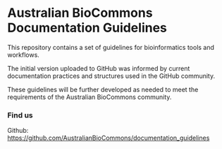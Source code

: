 # Australian BioCommons Documentation Guidelines

This repository contains a set of guidelines for bioinformatics tools and workflows. 

The initial version uploaded to GitHub was informed by current documentation practices and structures used in the GitHub community.

These guidelines will be further developed as needed to meet the requirements of the Australian BioCommons community.


### Find us

Github: https://github.com/AustralianBioCommons/documentation_guidelines
